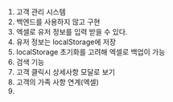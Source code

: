 1. 고객 관리 시스템
2. 백엔드를 사용하지 않고 구현
3. 엑셀로 유저 정보를 입력 받을 수 있다.
4. 유저 정보는 localStorage에 저장
5. localStorage 초기화를 고려해 엑셀로 백업이 가능
6. 검색 기능
7. 고객 클릭시 상세사항 모달로 보기
8. 고객의 가족 사항 연계(엑셀)
9. 